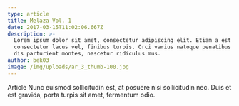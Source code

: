 ```yaml
---
type: article
title: Melaza Vol. 1
date: 2017-03-15T11:02:06.667Z
description: >-
  Lorem ipsum dolor sit amet, consectetur adipiscing elit. Etiam a est suscipit,
  consectetur lacus vel, finibus turpis. Orci varius natoque penatibus et magnis
  dis parturient montes, nascetur ridiculus mus.
author: bek03
image: /img/uploads/ar_3_thumb-100.jpg
---
```


Article Nunc euismod sollicitudin est, at posuere nisi sollicitudin nec. Duis et est gravida, porta turpis sit amet, fermentum odio.
